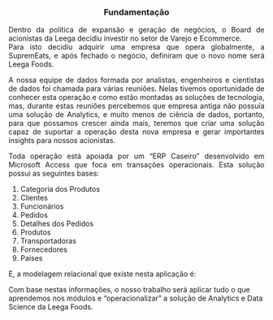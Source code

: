 <h3 align=center><strong> Fundamentação </strong></h3>

<p align="justify">
Dentro da política de expansão e geração de negócios, o Board de acionistas
da Leega decidiu investir no setor de Varejo e Ecommerce. <br>
Para isto decidiu adquirir uma empresa que opera globalmente, a SupremEats, 
e após fechado o negócio, definiram que o novo nome será Leega Foods. <br> 
</p>

<p align="justify">
A nossa equipe de dados formada por analistas, engenheiros e
cientistas de dados foi chamada para várias reuniões. Nelas tivemos
oportunidade de conhecer esta operação e como estão montadas as
soluções de tecnologia, mas, durante estas reuniões percebemos que
empresa antiga não possuía uma solução de Analytics, e muito menos
de ciência de dados, portanto, para que possamos crescer ainda mais, teremos que
criar uma solução capaz de suportar a operação desta nova empresa e gerar
importantes insights para nossos acionistas. <br> 
</p>

<p align="justify">
Toda operação está apoiada por um “ERP Caseiro” desenvolvido em Microsoft Access
que foca em transações operacionais. Esta solução possui as seguintes bases: <br>
</p>

1. Categoria dos Produtos
2. Clientes
3. Funcionários
4. Pedidos
5. Detalhes dos Pedidos
6. Produtos
7. Transportadoras
8. Fornecedores
9. Países <br>

E, a modelagem relacional que existe nesta aplicação é:
<imagem>
<br>
  
Com base nestas informações, o nosso trabalho será aplicar tudo o que
aprendemos nos módulos e “operacionalizar” a solução de Analytics e Data
Science da Leega Foods.
